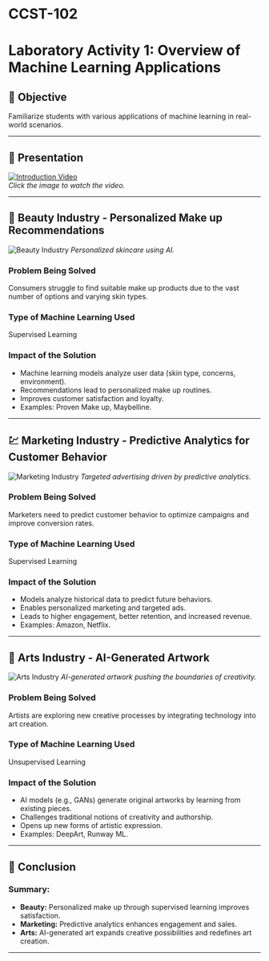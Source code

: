 # CCST-102
# Laboratory Activity 1: Overview of Machine Learning Applications

## 🎯 Objective
Familiarize students with various applications of machine learning in real-world scenarios.

---

## 🎥 Presentation

[![Introduction Video](link-to-your-thumbnail-image)]([link-to-your-video](https://www.canva.com/design/DAGPVDBQ_AY/dD6E5-95g4GkMFsFNafaYg/edit?utm_content=DAGPVDBQ_AY&utm_campaign=designshare&utm_medium=link2&utm_source=sharebutton))  
*Click the image to watch the video.*

---

## 🧴 Beauty Industry - Personalized Make up Recommendations

![Beauty Industry](link-to-beauty-image)
*Personalized skincare using AI.*

### Problem Being Solved
Consumers struggle to find suitable make up products due to the vast number of options and varying skin types.

### Type of Machine Learning Used
Supervised Learning

### Impact of the Solution
- Machine learning models analyze user data (skin type, concerns, environment).
- Recommendations lead to personalized make up routines.
- Improves customer satisfaction and loyalty.
- Examples: Proven Make up, Maybelline.

---

## 💹 Marketing Industry - Predictive Analytics for Customer Behavior

![Marketing Industry](link-to-marketing-image)
*Targeted advertising driven by predictive analytics.*

### Problem Being Solved
Marketers need to predict customer behavior to optimize campaigns and improve conversion rates.

### Type of Machine Learning Used
Supervised Learning

### Impact of the Solution
- Models analyze historical data to predict future behaviors.
- Enables personalized marketing and targeted ads.
- Leads to higher engagement, better retention, and increased revenue.
- Examples: Amazon, Netflix.

---

## 🎨 Arts Industry - AI-Generated Artwork

![Arts Industry](link-to-arts-image)
*AI-generated artwork pushing the boundaries of creativity.*

### Problem Being Solved
Artists are exploring new creative processes by integrating technology into art creation.

### Type of Machine Learning Used
Unsupervised Learning

### Impact of the Solution
- AI models (e.g., GANs) generate original artworks by learning from existing pieces.
- Challenges traditional notions of creativity and authorship.
- Opens up new forms of artistic expression.
- Examples: DeepArt, Runway ML.

---

## 📸 Conclusion

### Summary:
- **Beauty:** Personalized make up through supervised learning improves satisfaction.
- **Marketing:** Predictive analytics enhances engagement and sales.
- **Arts:** AI-generated art expands creative possibilities and redefines art creation.

---






